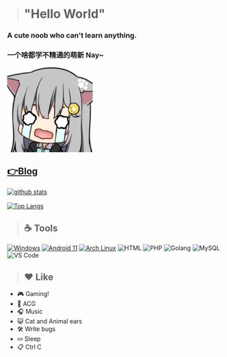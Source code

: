 > # "Hello World"

### A cute noob who can't learn anything.
### 一个啥都学不精通的萌新 Nay~

 <img src="images/myadestes_1_nacho_agadywmaatzvsfy.png" width="200" height="200" alt="nacho" align="center" />

## [👉Blog][1]

<a href="https://github.com/anuraghazra/github-readme-stats"><img width="445" alt="github stats" align="center" src="https://github-readme-stats.vercel.app/api?username=claraqwq&bg_color=45,f8dada,F3AEBA&title_color=247bcb&text_color=247bcb&show_icons=true&locale=cn"/></a><br>

<a href="https://github.com/anuraghazra/github-readme-stats"><img alt="Top Langs" align="center" src="https://github-readme-stats.vercel.app/api/top-langs/?username=claraqwq&bg_color=45,f8dada,F3AEBA&title_color=247bcb&text_color=247bcb&show_icons=true&locale=cn&layout=default&card_width=445"/></a>

> ## ☕ Tools
[![Windows](https://img.shields.io/badge/Windows%2011-2d9aff?style=flat-square&logo=windows&logoColor=ffffff)](https://www.microsoft.com/en-us/windows/) [![Android 11](https://img.shields.io/badge/Android%2011-3DDC84?style=flat-square&logo=android&logoColor=ffffff)](https://www.android.com/android-11/) [![Arch Linux](https://img.shields.io/badge/Arch%20Linux-1793D1?style=flat-square&logo=archlinux&logoColor=ffffff)](https://archlinux.org/)
![HTML](https://img.shields.io/badge/HTML-E34F26?style=flat-square&logo=html5&logoColor=ffffff) ![PHP](https://img.shields.io/badge/PHP-777BB4?style=flat-square&logo=php&logoColor=ffffff) ![Golang](https://img.shields.io/badge/Golang-00ADD8?style=flat-square&logo=Go&logoColor=ffffff) ![MySQL](https://img.shields.io/badge/MySQL-4479A1?style=flat-square&logo=mysql&logoColor=ffffff) ![VS Code](https://img.shields.io/badge/VS%20Code-007ACC?style=flat-square&logo=visualstudiocode&logoColor=ffffff)
> ## ❤️ Like
- 🎮 Gaming!
- 👘 ACG
- 🎧 Music
- 😺 Cat and Animal ears
- 🛠️ Write bugs
- 💤 Sleep
- 📋 Ctrl C

[1]: https://blog.claraqwq.com "Clara的小窝"
